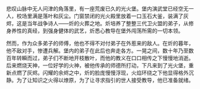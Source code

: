 悲叹山脉中无人问津的角落里，有一座荒废已久的光火堡。堡内演武堂已经空无一人，校场里满是落叶和灰尘。门窗禁闭的光火殿里放着一口玉石大釜，装满了灰烬，这是当年战争诗人——炘的火葬之地。炘培养了整整三代卫火盟的弟子，从修身养性的真经，到强身健体的武艺，炘悉心教导在堡外闯荡所需的一切本领。

然而，作为众多弟子的师傅，他也不得不对付弟子在外惹来的敌人。在炘的暮年，他不敌对手，惨遭兵解。堡内的弟子在此后也奔走各方。一晃之间，数十年乃至数百年转瞬而过，弟子们不断地开枝散叶，而他的教义在口口相传之下慢慢地消逝。后来燃烧天神，一位好学的火神，被他传承的师德所打动，下凡来到了光火堡，重新点燃了灰烬。闪耀的余烬之中，炘的脸庞慢慢浮现，火焰环绕之下他显得格外沉静。为了让知识之火得以燎原，为了让寻求指引的世人接受教导，他已准备就绪。

